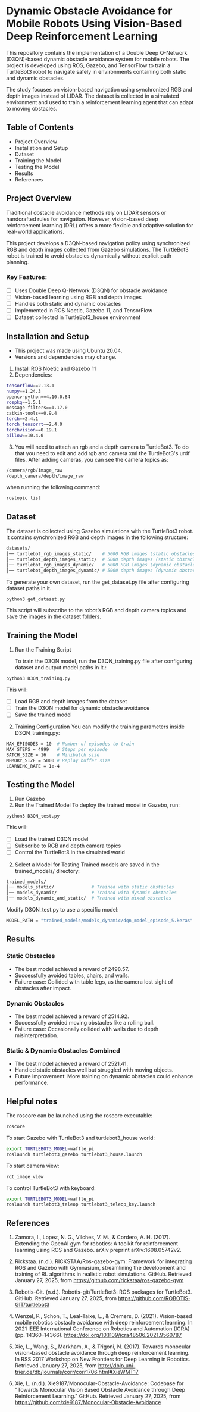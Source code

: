 # Dynamic Obstacle Avoidance for Mobile Robots Using Vision-Based Deep Reinforcement Learning
This repository contains the implementation of a Double Deep Q-Network (D3QN)-based dynamic obstacle avoidance system for mobile robots. The project is developed using ROS, Gazebo, and TensorFlow to train a TurtleBot3 robot to navigate safely in environments containing both static and dynamic obstacles.

The study focuses on vision-based navigation using synchronized RGB and depth images instead of LIDAR. The dataset is collected in a simulated environment and used to train a reinforcement learning agent that can adapt to moving obstacles.

## Table of Contents
* Project Overview
* Installation and Setup
* Dataset
* Training the Model
* Testing the Model
* Results
* References

## Project Overview
Traditional obstacle avoidance methods rely on LIDAR sensors or handcrafted rules for navigation. However, vision-based deep reinforcement learning (DRL) offers a more flexible and adaptive solution for real-world applications.

This project develops a D3QN-based navigation policy using synchronized RGB and depth images collected from Gazebo simulations. The TurtleBot3 robot is trained to avoid obstacles dynamically without explicit path planning.

### Key Features:
- [ ] Uses Double Deep Q-Network (D3QN) for obstacle avoidance
- [ ] Vision-based learning using RGB and depth images
- [ ] Handles both static and dynamic obstacles
- [ ] Implemented in ROS Noetic, Gazebo 11, and TensorFlow
- [ ] Dataset collected in TurtleBot3_house environment

## Installation and Setup
* This project was made using Ubuntu 20.04.
* Versions and dependencies may change.
1. Install ROS Noetic and Gazebo 11
2. Dependencies:
  ```sh
tensorflow==2.13.1
numpy==1.24.3
opencv-python==4.10.0.84
rospkg==1.5.1
message-filters==1.17.0
catkin-tools==0.9.4
torch==2.4.1
torch_tensorrt==2.4.0
torchvision==0.19.1
pillow==10.4.0
  ```
3. You will need to attach an rgb and a depth camera to TurtleBot3. To do that you need to edit and add rgb and camera xml the TurtleBot3's urdf files. After adding cameras, you can see the camera topics as:
  ```sh
/camera/rgb/image_raw
/depth_camera/depth/image_raw
  ```
when running the following command:
  ```sh
rostopic list
  ```

## Dataset
The dataset is collected using Gazebo simulations with the TurtleBot3 robot. It contains synchronized RGB and depth images in the following structure:
  ```sh
datasets/
│── turtlebot_rgb_images_static/    # 5000 RGB images (static obstacles)
│── turtlebot_depth_images_static/  # 5000 depth images (static obstacles)
│── turtlebot_rgb_images_dynamic/   # 5000 RGB images (dynamic obstacles)
│── turtlebot_depth_images_dynamic/ # 5000 depth images (dynamic obstacles)
  ```
To generate your own dataset, run the get_dataset.py file after configuring dataset paths in it.
  ```sh
python3 get_dataset.py
  ```
This script will subscribe to the robot’s RGB and depth camera topics and save the images in the dataset folders.

## Training the Model
1. Run the Training Script

    To train the D3QN model, run the D3QN_training.py file after configuring dataset and output model paths in it.:
  ```sh
python3 D3QN_training.py
  ```
  This will:
  - [ ] Load RGB and depth images from the dataset
  - [ ] Train the D3QN model for dynamic obstacle avoidance
  - [ ] Save the trained model

2. Training Configuration
    You can modify the training parameters inside D3QN_training.py:
  ```sh
MAX_EPISODES = 10  # Number of episodes to train
MAX_STEPS = 4999   # Steps per episode
BATCH_SIZE = 16    # Minibatch size
MEMORY_SIZE = 5000 # Replay buffer size
LEARNING_RATE = 1e-4
  ```
## Testing the Model
1. Run Gazebo
2. Run the Trained Model
  To deploy the trained model in Gazebo, run:
  ```sh
python3 D3QN_test.py
  ```
  This will:
  - [ ] Load the trained D3QN model
  - [ ] Subscribe to RGB and depth camera topics
  - [ ] Control the TurtleBot3 in the simulated world

2. Select a Model for Testing
  Trained models are saved in the trained_models/ directory:
  ```sh
trained_models/
│── models_static/              # Trained with static obstacles
│── models_dynamic/             # Trained with dynamic obstacles
│── models_dynamic_and_static/  # Trained with mixed obstacles
  ```
  Modify D3QN_test.py to use a specific model:
  ```sh
MODEL_PATH = "trained_models/models_dynamic/dqn_model_episode_5.keras"
  ```
## Results
### Static Obstacles
* The best model achieved a reward of 2498.57.
* Successfully avoided tables, chairs, and walls.
* Failure case: Collided with table legs, as the camera lost sight of obstacles after impact.
### Dynamic Obstacles
* The best model achieved a reward of 2514.92.
* Successfully avoided moving obstacles like a rolling ball.
* Failure case: Occasionally collided with walls due to depth misinterpretation.
### Static & Dynamic Obstacles Combined
* The best model achieved a reward of 2521.41.
* Handled static obstacles well but struggled with moving objects.
* Future improvement: More training on dynamic obstacles could enhance performance.

## Helpful notes
The roscore can be launched using the roscore executable:
  ```sh
roscore
  ```
To start Gazebo with TurtleBot3 and turtlebot3_house world:
  ```sh
export TURTLEBOT3_MODEL=waffle_pi
roslaunch turtlebot3_gazebo turtlebot3_house.launch
  ```

To start camera view:
  ```sh
rqt_image_view
  ```

To control TurtleBot3 with keyboard:
  ```sh
export TURTLEBOT3_MODEL=waffle_pi
roslaunch turtlebot3_teleop turtlebot3_teleop_key.launch
  ```

## References
1. Zamora, I., Lopez, N. G., Vilches, V. M., & Cordero, A. H. (2017). Extending the OpenAI gym for robotics: A toolkit for reinforcement learning using ROS and Gazebo. arXiv preprint arXiv:1608.05742v2.

2. Rickstaa. (n.d.). RICKSTAA/Ros-gazebo-gym: Framework for integrating ROS and Gazebo with Gymnasium, streamlining the development and training of RL algorithms in realistic robot simulations. GitHub. Retrieved January 27, 2025, from https://github.com/rickstaa/ros-gazebo-gym

3. Robotis-Git. (n.d.). Robotis-git/TurtleBot3: ROS packages for TurtleBot3. GitHub. Retrieved January 27, 2025, from https://github.com/ROBOTIS-GIT/turtlebot3

4. Wenzel, P., Schon, T., Leal-Taixe, L., & Cremers, D. (2021). Vision-based mobile robotics obstacle avoidance with deep reinforcement learning. In 2021 IEEE International Conference on Robotics and Automation (ICRA) (pp. 14360–14366). https://doi.org/10.1109/icra48506.2021.9560787

5. Xie, L., Wang, S., Markham, A., & Trigoni, N. (2017). Towards monocular vision-based obstacle avoidance through deep reinforcement learning. In RSS 2017 Workshop on New Frontiers for Deep Learning in Robotics. Retrieved January 27, 2025, from http://dblp.uni-trier.de/db/journals/corr/corr1706.html#XieWMT17

6. Xie, L. (n.d.). Xie9187/Monocular-Obstacle-Avoidance: Codebase for "Towards Monocular Vision Based Obstacle Avoidance through Deep Reinforcement Learning." GitHub. Retrieved January 27, 2025, from https://github.com/xie9187/Monocular-Obstacle-Avoidance

